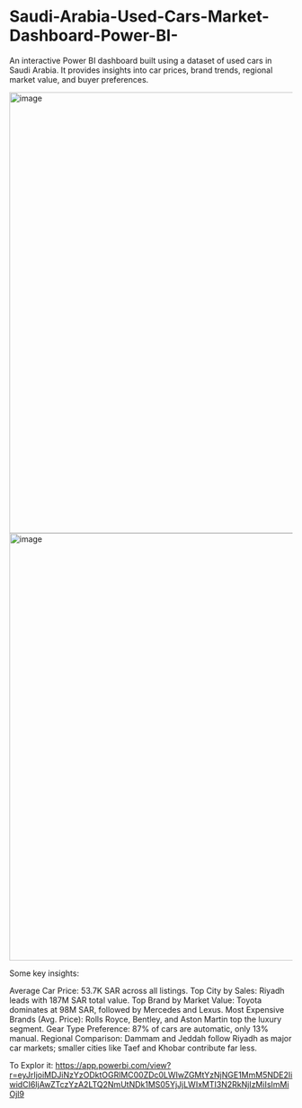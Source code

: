 # Saudi-Arabia-Used-Cars-Market-Dashboard-Power-BI-
An interactive Power BI dashboard built using a dataset of used cars in Saudi Arabia. It provides insights into car prices, brand trends, regional market value, and buyer preferences.

<img width="981" height="785" alt="image" src="https://github.com/user-attachments/assets/90fe8f36-670b-424a-86c7-73940e0a3fc4" />

<img width="1420" height="761" alt="image" src="https://github.com/user-attachments/assets/8b460d08-5576-43cc-9c13-3a4cac69aeb4" />

Some key insights:

Average Car Price: 53.7K SAR across all listings.
Top City by Sales: Riyadh leads with 187M SAR total value.
Top Brand by Market Value: Toyota dominates at 98M SAR, followed by Mercedes and Lexus.
Most Expensive Brands (Avg. Price): Rolls Royce, Bentley, and Aston Martin top the luxury segment.
Gear Type Preference: 87% of cars are automatic, only 13% manual.
Regional Comparison: Dammam and Jeddah follow Riyadh as major car markets; smaller cities like Taef and Khobar contribute far less.

To Explor it: 
https://app.powerbi.com/view?r=eyJrIjoiMDJiNzYzODktOGRlMC00ZDc0LWIwZGMtYzNjNGE1MmM5NDE2IiwidCI6IjAwZTczYzA2LTQ2NmUtNDk1MS05YjJjLWIxMTI3N2RkNjIzMiIsImMiOjl9



